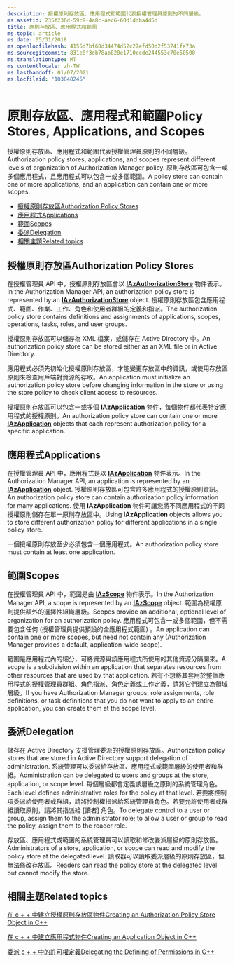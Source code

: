 ```yaml
---
description: 授權原則存放區、應用程式和範圍代表授權管理員原則的不同層級。
ms.assetid: 235f236d-59c9-4a8c-aec6-60d1ddba4d5d
title: 原則存放區、應用程式和範圍
ms.topic: article
ms.date: 05/31/2018
ms.openlocfilehash: 4155d7bf60d34474d52c27efd50d2f53741fa73a
ms.sourcegitcommit: 831e8f3db78ab820e1710cede244553c70e50500
ms.translationtype: MT
ms.contentlocale: zh-TW
ms.lasthandoff: 01/07/2021
ms.locfileid: "103848245"
---
```

# <a name="policy-stores-applications-and-scopes"></a><span data-ttu-id="f9193-103">原則存放區、應用程式和範圍</span><span class="sxs-lookup"><span data-stu-id="f9193-103">Policy Stores, Applications, and Scopes</span></span>

<span data-ttu-id="f9193-104">授權原則存放區、應用程式和範圍代表授權管理員原則的不同層級。</span><span class="sxs-lookup"><span data-stu-id="f9193-104">Authorization policy stores, applications, and scopes represent different levels of organization of Authorization Manager policy.</span></span> <span data-ttu-id="f9193-105">原則存放區可包含一或多個應用程式，且應用程式可以包含一或多個範圍。</span><span class="sxs-lookup"><span data-stu-id="f9193-105">A policy store can contain one or more applications, and an application can contain one or more scopes.</span></span>

-   [<span data-ttu-id="f9193-106">授權原則存放區</span><span class="sxs-lookup"><span data-stu-id="f9193-106">Authorization Policy Stores</span></span>](#authorization-policy-stores)
-   [<span data-ttu-id="f9193-107">應用程式</span><span class="sxs-lookup"><span data-stu-id="f9193-107">Applications</span></span>](#policy-stores-applications-and-scopes)
-   [<span data-ttu-id="f9193-108">範圍</span><span class="sxs-lookup"><span data-stu-id="f9193-108">Scopes</span></span>](#policy-stores-applications-and-scopes)
-   [<span data-ttu-id="f9193-109">委派</span><span class="sxs-lookup"><span data-stu-id="f9193-109">Delegation</span></span>](#delegation)
-   [<span data-ttu-id="f9193-110">相關主題</span><span class="sxs-lookup"><span data-stu-id="f9193-110">Related topics</span></span>](#related-topics)

## <a name="authorization-policy-stores"></a><span data-ttu-id="f9193-111">授權原則存放區</span><span class="sxs-lookup"><span data-stu-id="f9193-111">Authorization Policy Stores</span></span>

<span data-ttu-id="f9193-112">在授權管理員 API 中，授權原則存放區會以 [**IAzAuthorizationStore**](/windows/desktop/api/Azroles/nn-azroles-iazauthorizationstore) 物件表示。</span><span class="sxs-lookup"><span data-stu-id="f9193-112">In the Authorization Manager API, an authorization policy store is represented by an [**IAzAuthorizationStore**](/windows/desktop/api/Azroles/nn-azroles-iazauthorizationstore) object.</span></span> <span data-ttu-id="f9193-113">授權原則存放區包含應用程式、範圍、作業、工作、角色和使用者群組的定義和指派。</span><span class="sxs-lookup"><span data-stu-id="f9193-113">The authorization policy store contains definitions and assignments of applications, scopes, operations, tasks, roles, and user groups.</span></span>

<span data-ttu-id="f9193-114">授權原則存放區可以儲存為 XML 檔案，或儲存在 Active Directory 中。</span><span class="sxs-lookup"><span data-stu-id="f9193-114">An authorization policy store can be stored either as an XML file or in Active Directory.</span></span>

<span data-ttu-id="f9193-115">應用程式必須先初始化授權原則存放區，才能變更存放區中的資訊，或使用存放區原則來檢查用戶端對資源的存取。</span><span class="sxs-lookup"><span data-stu-id="f9193-115">An application must initialize an authorization policy store before changing information in the store or using the store policy to check client access to resources.</span></span>

<span data-ttu-id="f9193-116">授權原則存放區可以包含一或多個 [**IAzApplication**](/windows/desktop/api/Azroles/nn-azroles-iazapplication) 物件，每個物件都代表特定應用程式的授權原則。</span><span class="sxs-lookup"><span data-stu-id="f9193-116">An authorization policy store can contain one or more [**IAzApplication**](/windows/desktop/api/Azroles/nn-azroles-iazapplication) objects that each represent authorization policy for a specific application.</span></span>

## <a name="applications"></a><span data-ttu-id="f9193-117">應用程式</span><span class="sxs-lookup"><span data-stu-id="f9193-117">Applications</span></span>

<span data-ttu-id="f9193-118">在授權管理員 API 中，應用程式是以 [**IAzApplication**](/windows/desktop/api/Azroles/nn-azroles-iazapplication) 物件表示。</span><span class="sxs-lookup"><span data-stu-id="f9193-118">In the Authorization Manager API, an application is represented by an [**IAzApplication**](/windows/desktop/api/Azroles/nn-azroles-iazapplication) object.</span></span> <span data-ttu-id="f9193-119">授權原則存放區可包含許多應用程式的授權原則資訊。</span><span class="sxs-lookup"><span data-stu-id="f9193-119">An authorization policy store can contain authorization policy information for many applications.</span></span> <span data-ttu-id="f9193-120">使用 **IAzApplication** 物件可讓您將不同應用程式的不同授權原則儲存在單一原則存放區中。</span><span class="sxs-lookup"><span data-stu-id="f9193-120">Using **IAzApplication** objects allows you to store different authorization policy for different applications in a single policy store.</span></span>

<span data-ttu-id="f9193-121">一個授權原則存放至少必須包含一個應用程式。</span><span class="sxs-lookup"><span data-stu-id="f9193-121">An authorization policy store must contain at least one application.</span></span>

## <a name="scopes"></a><span data-ttu-id="f9193-122">範圍</span><span class="sxs-lookup"><span data-stu-id="f9193-122">Scopes</span></span>

<span data-ttu-id="f9193-123">在授權管理員 API 中，範圍是由 [**IAzScope**](/windows/desktop/api/Azroles/nn-azroles-iazscope) 物件表示。</span><span class="sxs-lookup"><span data-stu-id="f9193-123">In the Authorization Manager API, a scope is represented by an [**IAzScope**](/windows/desktop/api/Azroles/nn-azroles-iazscope) object.</span></span> <span data-ttu-id="f9193-124">範圍為授權原則提供額外的選擇性組織層級。</span><span class="sxs-lookup"><span data-stu-id="f9193-124">Scopes provide an additional, optional level of organization for an authorization policy.</span></span> <span data-ttu-id="f9193-125">應用程式可包含一或多個範圍，但不需要包含任何 (授權管理員提供預設的全應用程式範圍) 。</span><span class="sxs-lookup"><span data-stu-id="f9193-125">An application can contain one or more scopes, but need not contain any (Authorization Manager provides a default, application-wide scope).</span></span>

<span data-ttu-id="f9193-126">範圍是應用程式內的細分，可將資源與該應用程式所使用的其他資源分隔開來。</span><span class="sxs-lookup"><span data-stu-id="f9193-126">A scope is a subdivision within an application that separates resources from other resources that are used by that application.</span></span> <span data-ttu-id="f9193-127">若有不想將其套用於整個應用程式的授權管理員群組、角色指派、角色定義或工作定義，請將它們建立為領域層級。</span><span class="sxs-lookup"><span data-stu-id="f9193-127">If you have Authorization Manager groups, role assignments, role definitions, or task definitions that you do not want to apply to an entire application, you can create them at the scope level.</span></span>

## <a name="delegation"></a><span data-ttu-id="f9193-128">委派</span><span class="sxs-lookup"><span data-stu-id="f9193-128">Delegation</span></span>

<span data-ttu-id="f9193-129">儲存在 Active Directory 支援管理委派的授權原則存放區。</span><span class="sxs-lookup"><span data-stu-id="f9193-129">Authorization policy stores that are stored in Active Directory support delegation of administration.</span></span> <span data-ttu-id="f9193-130">系統管理可以委派給存放區、應用程式或範圍層級的使用者和群組。</span><span class="sxs-lookup"><span data-stu-id="f9193-130">Administration can be delegated to users and groups at the store, application, or scope level.</span></span> <span data-ttu-id="f9193-131">每個層級都會定義該層級之原則的系統管理角色。</span><span class="sxs-lookup"><span data-stu-id="f9193-131">Each level defines administrative roles for the policy at that level.</span></span> <span data-ttu-id="f9193-132">若要將控制項委派給使用者或群組，請將控制權指派給系統管理員角色。若要允許使用者或群組讀取原則，請將其指派給 [讀者] 角色。</span><span class="sxs-lookup"><span data-stu-id="f9193-132">To delegate control to a user or group, assign them to the administrator role; to allow a user or group to read the policy, assign them to the reader role.</span></span>

<span data-ttu-id="f9193-133">存放區、應用程式或範圍的系統管理員可以讀取和修改委派層級的原則存放區。</span><span class="sxs-lookup"><span data-stu-id="f9193-133">Administrators of a store, application, or scope can read and modify the policy store at the delegated level.</span></span> <span data-ttu-id="f9193-134">讀取器可以讀取委派層級的原則存放區，但無法修改存放區。</span><span class="sxs-lookup"><span data-stu-id="f9193-134">Readers can read the policy store at the delegated level but cannot modify the store.</span></span>

## <a name="related-topics"></a><span data-ttu-id="f9193-135">相關主題</span><span class="sxs-lookup"><span data-stu-id="f9193-135">Related topics</span></span>

<dl> <dt>

[<span data-ttu-id="f9193-136">在 c + + 中建立授權原則存放區物件</span><span class="sxs-lookup"><span data-stu-id="f9193-136">Creating an Authorization Policy Store Object in C++</span></span>](creating-an-authorization-policy-store-object-in-c--.md)
</dt> <dt>

[<span data-ttu-id="f9193-137">在 c + + 中建立應用程式物件</span><span class="sxs-lookup"><span data-stu-id="f9193-137">Creating an Application Object in C++</span></span>](creating-an-application-object-in-c--.md)
</dt> <dt>

[<span data-ttu-id="f9193-138">委派 c + + 中的許可權定義</span><span class="sxs-lookup"><span data-stu-id="f9193-138">Delegating the Defining of Permissions in C++</span></span>](delegating-the-defining-of-permissions-in-c--.md)
</dt> </dl>

 

 



